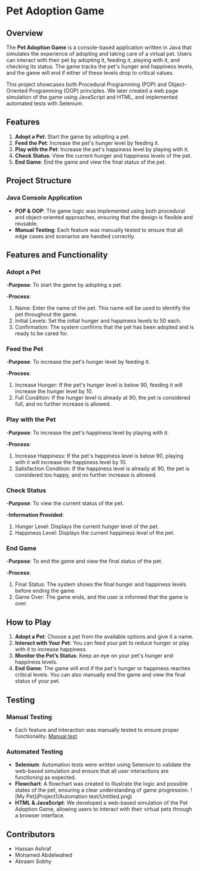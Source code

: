 # Pet Adoption Game

## Overview

The **Pet Adoption Game** is a console-based application written in Java that simulates the experience of adopting and taking care of a virtual pet. Users can interact with their pet by adopting it, feeding it, playing with it, and checking its status. The game tracks the pet's hunger and happiness levels, and the game will end if either of these levels drop to critical values.

This project showcases both Procedural Programming (POP) and Object-Oriented Programming (OOP) principles. We later created a web page simulation of the game using JavaScript and HTML, and implemented automated tests with Selenium.

## Features

1. **Adopt a Pet**: Start the game by adopting a pet.
2. **Feed the Pet**: Increase the pet's hunger level by feeding it.
3. **Play with the Pet**: Increase the pet's happiness level by playing with it.
4. **Check Status**: View the current hunger and happiness levels of the pet.
5. **End Game**: End the game and view the final status of the pet.

## Project Structure

### Java Console Application
- **POP & OOP**: The game logic was implemented using both procedural and object-oriented approaches, ensuring that the design is flexible and reusable.
- **Manual Testing**: Each feature was manually tested to ensure that all edge cases and scenarios are handled correctly.

## Features and Functionality
### Adopt a Pet
-**Purpose**: To start the game by adopting a pet.

-**Process**:
1.  Name: Enter the name of the pet. This name will be used to identify the pet throughout the game.
2.	Initial Levels: Set the initial hunger and happiness levels to 50 each.
3.	Confirmation: The system confirms that the pet has been adopted and is ready to be cared for.

### Feed the Pet
-**Purpose**: To increase the pet's hunger level by feeding it.

-**Process**:
1.	Increase Hunger: If the pet's hunger level is below 90, feeding it will increase the hunger level by 10.
2.	Full Condition: If the hunger level is already at 90, the pet is considered full, and no further increase is allowed.

### Play with the Pet
-**Purpose**: To increase the pet's happiness level by playing with it.

-**Process**:
1.	Increase Happiness: If the pet's happiness level is below 90, playing with it will increase the happiness level by 10.
2.	Satisfaction Condition: If the happiness level is already at 90, the pet is considered too happy, and no further increase is allowed.

### Check Status
-**Purpose**: To view the current status of the pet. 

-**Information Provided**:
1.	Hunger Level: Displays the current hunger level of the pet.
2.	Happiness Level: Displays the current happiness level of the pet.

### End Game
-**Purpose**: To end the game and view the final status of the pet.

-**Process**:
1.	Final Status: The system shows the final hunger and happiness levels before ending the game.
2.	Game Over: The game ends, and the user is informed that the game is over.


## How to Play

1. **Adopt a Pet**: Choose a pet from the available options and give it a name.
2. **Interact with Your Pet**: You can feed your pet to reduce hunger or play with it to increase happiness.
3. **Monitor the Pet’s Status**: Keep an eye on your pet's hunger and happiness levels.
4. **End Game**: The game will end if the pet's hunger or happiness reaches critical levels. You can also manually end the game and view the final status of your pet.

## Testing

### Manual Testing
- Each feature and interaction was manually tested to ensure proper functionality.
[Manual test](https://docs.google.com/spreadsheets/d/1kSyavnK3LL2xU1uAcow6kbD7keFH2O3Zy111wen7giA/edit?gid=1726167983#gid=1726167983)


### Automated Testing
- **Selenium**: Automation tests were written using Selenium to validate the web-based simulation and ensure that all user interactions are functioning as expected.
- **Flowchart**: A flowchart was created to illustrate the logic and possible states of the pet, ensuring a clear understanding of game progression.
![My Pet](Project1/Automation test/Untitled.png)
- **HTML & JavaScript**: We developed a web-based simulation of the Pet Adoption Game, allowing users to interact with their virtual pets through a browser interface.


## Contributors

- Hassan Ashraf
- Mohamed Abdelwahed
- Abraam Sobhy
